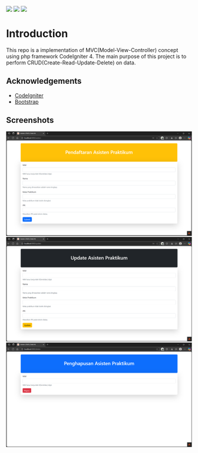 
![](https://img.shields.io/badge/PHP-purple?style=for-the-badge&logo=PHP) ![](https://img.shields.io/badge/Bootstrap-blue?style=for-the-badge&logo=Bootstrap) ![](https://img.shields.io/badge/Javascript-grey?style=for-the-badge&logo=javascript) 
# Introduction
This repo is a implementation of MVC(Model-View-Controller) concept using php framework CodeIgniter 4. The main purpose of this project is to perform CRUD(Create-Read-Update-Delete) on data. 

## Acknowledgements

 - [CodeIgniter](https://codeigniter.com/)
 - [Bootstrap](https://getbootstrap.com/)



## Screenshots

![Create](https://github.com/LongIsHeree/MVC_CI4_Assistant/blob/179945a3f5c796e4264b970baf13c926ddce54fc/Assistan_1.png)
![Update](https://github.com/LongIsHeree/MVC_CI4_Assistant/blob/4dd00f273b242d3e41dc111bef9b147d5a223a35/Assistant_2.png)
![Delete](https://github.com/LongIsHeree/MVC_CI4_Assistant/blob/179945a3f5c796e4264b970baf13c926ddce54fc/Assistant_3.png)

